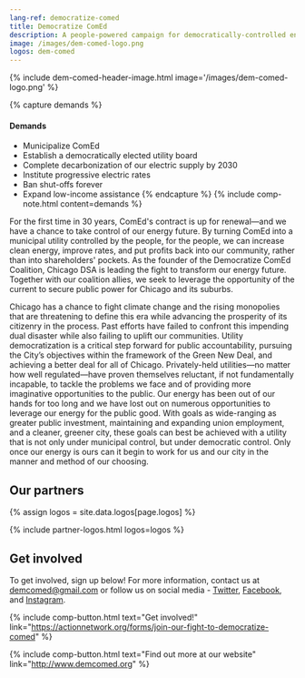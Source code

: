 ```yaml
---
lang-ref: democratize-comed
title: Democratize ComEd
description: A people-powered campaign for democratically-controlled energy.
image: /images/dem-comed-logo.png
logos: dem-comed
---
```


{% include dem-comed-header-image.html image='/images/dem-comed-logo.png' %}

{% capture demands %}

#### Demands

- Municipalize ComEd
- Establish a democratically elected utility board
- Complete decarbonization of our electric supply by 2030
- Institute progressive electric rates
- Ban shut-offs forever
- Expand low-income assistance
  {% endcapture %}
  {% include comp-note.html content=demands %}

For the first time in 30 years, ComEd's contract is up for renewal—and we have a chance to take control of our energy future. By turning ComEd into a municipal utility controlled by the people, for the people, we can increase clean energy, improve rates, and put profits back into our community, rather than into shareholders' pockets. As the founder of the Democratize ComEd Coalition, Chicago DSA is leading the fight to transform our energy future. Together with our coalition allies, we seek to leverage the opportunity of the current to secure public power for Chicago and its suburbs.

Chicago has a chance to fight climate change and the rising monopolies that are threatening to define this era while advancing the prosperity of its citizenry in the process. Past efforts have failed to confront this impending dual disaster while also failing to uplift our communities. Utility democratization is a critical step forward for public accountability, pursuing the City’s objectives within the framework of the Green New Deal, and achieving a better deal for all of Chicago. Privately-held utilities—no matter how well regulated—have proven themselves reluctant, if not fundamentally incapable, to tackle the problems we face and of providing more imaginative opportunities to the public. Our energy has been out of our hands for too long and we have lost out on numerous opportunities to leverage our energy for the public good. With goals as wide-ranging as greater public investment, maintaining and expanding union employment, and a cleaner, greener city, these goals can best be achieved with a utility that is not only under municipal control, but under democratic control. Only once our energy is ours can it begin to work for us and our city in the manner and method of our choosing.

## Our partners

<!-- I want to inject a partial which takes an array. This array would consist of little 2-part arrays. In partial, for each item in the arry, create a little linked logo inside a container. -->

{% assign logos = site.data.logos[page.logos] %}

{% include partner-logos.html logos=logos %}

## Get involved

To get involved, sign up below! For more information, contact us at <demcomed@gmail.com> or follow us on social media - [Twitter](https://www.twitter.com/demcomed), [Facebook](https://www.facebook.com/demcomed), and [Instagram](https://www.instagram.com/demcomed).

{% include comp-button.html text="Get involved!" link="https://actionnetwork.org/forms/join-our-fight-to-democratize-comed" %}

{% include comp-button.html text="Find out more at our website" link="http://www.demcomed.org" %}
